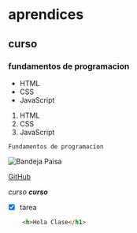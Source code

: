 # aprendices
## curso
### fundamentos de programacion

- HTML
- CSS
- JavaScript

1. HTML
2. CSS
3. JavaScript

~~~
Fundamentos de programacion
~~~

![Bandeja Paisa](https://www.recetasnestle.com.co/sites/default/files/styles/recipe_detail_mobile/public/srh_recipes/59546278e1f6b372bf8715160f300b56.webp?itok=r5biwLgk)

[GitHub](https://github.com/)

*curso*
***curso***

- [x] tarea

```html
    <h>Hola Clase</h1>
```
